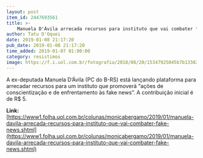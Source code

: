 ```yaml
---
layout: post
item_id: 2447693561
title: >-
    Manuela D'Ávila arrecada recursos para instituto que vai combater fake news
author: Tatu D'Oquei
date: 2019-01-08 21:17:20
pub_date: 2019-01-08 21:17:20
time_added: 2019-01-07 01:00:00
category: resistimos
image: https://f.i.uol.com.br/fotografia/2018/08/20/15347925045b7b13382a1b4_1534792504_3x2_rt.jpg
---
```


A ex-deputada Manuela D’Ávila (PC do B-RS) está lançando plataforma para arrecadar recursos para um instituto que promoverá “ações de conscientização e de enfrentamento às fake news”. A contribuição inicial é de R$ 5.

**Link:** [https://www1.folha.uol.com.br/colunas/monicabergamo/2019/01/manuela-davila-arrecada-recursos-para-instituto-que-vai-combater-fake-news.shtml](https://www1.folha.uol.com.br/colunas/monicabergamo/2019/01/manuela-davila-arrecada-recursos-para-instituto-que-vai-combater-fake-news.shtml)

